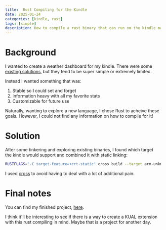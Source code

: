 ```yaml
---
title:  Rust Compiling for the Kindle
date: 2025-01-24
categories: [kindle, rust]
tags: [simple]
description: How to compile a rust binary that can run on the kindle natively 
---
```


# Background
I wanted to create a weather dashboard for my kindle. There were some [existing solutions](https://github.com/matopeto/kindle-weather-dashboard), but they tend to be super simple or extremely limited. 

Instead I wanted something that was:

1. Stable so I could set and forget
2. Information heavy with all my favorite stats
3. Customizable for future use

Naturally, wanting to explore a new language, I chose Rust to acheive these goals. However, I could not find any information on how to compile for it! 


# Solution
After some tinkering and exploring existing binaries, I found which target the kindle would support and combined it with static linking:

```bash
RUSTFLAGS="-C target-feature=+crt-static" cross build --target arm-unknown-linux-musleabi --release
```

I used [cross](https://github.com/cross-rs/cross) to avoid having to deal with a lot of additional pain.

# Final notes
You can find my finished project, [here](https://github.com/Aveygo/KindleDashboard).

I think it'll be interesting to see if there is a way to create a KUAL extension with this rust compiling in mind. Maybe that is a project for another day.